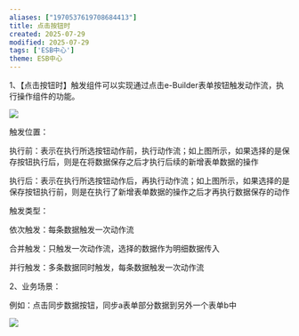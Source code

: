 ```yaml
---
aliases: ["1970537619708684413"]
title: 点击按钮时
created: 2025-07-29
modified: 2025-07-29
tags: ['ESB中心']
theme: ESB中心
---
```


1、【点击按钮时】触发组件可以实现通过点击e-Builder表单按钮触发动作流，执行操作组件的功能。

![](https://myhelpdoc.oss-cn-heyuan.aliyuncs.com/mdimages/5b3121807e7645b88ddb9cd58dbe37d2.jpg)

触发位置：

执行前：表示在执行所选按钮动作前，执行动作流；如上图所示，如果选择的是保存按钮执行后，则是在将数据保存之后才执行后续的新增表单数据的操作

执行后：表示在执行所选按钮动作后，再执行动作流；如上图所示，如果选择的是保存按钮执行前，则是在执行了新增表单数据的操作之后才再执行数据保存的动作

触发类型：

依次触发：每条数据触发一次动作流

合并触发：只触发一次动作流，选择的数据作为明细数据传入

并行触发：多条数据同时触发，每条数据触发一次动作流

2、业务场景：

例如：点击同步数据按钮，同步a表单部分数据到另外一个表单b中

![](https://myhelpdoc.oss-cn-heyuan.aliyuncs.com/mdimages/542dc2cc308b25e38870383f322a776b.jpg)

